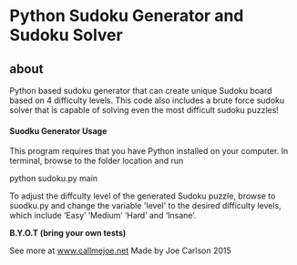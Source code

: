 # Python Sudoku Generator and Sudoku Solver

## about 

Python based sudoku generator that can create unique Sudoku board based on 4 difficulty levels. This code also includes a brute force sudoku solver that is capable of solving even the most difficult sudoku puzzles! 
#### Suodku Generator Usage

This program requires that you have Python installed on your computer. In terminal, browse to the folder location and run 

python sudoku.py main

To adjust the diffculty level of the generated Sudoku puzzle, browse to suodku.py and change the variable 'level' to the desired difficulty levels, which include ‘Easy’ ‘Medium’ ‘Hard’ and ‘Insane’.


****B.Y.O.T (bring your own tests)****

See more at www.callmejoe.net
Made by Joe Carlson 2015
